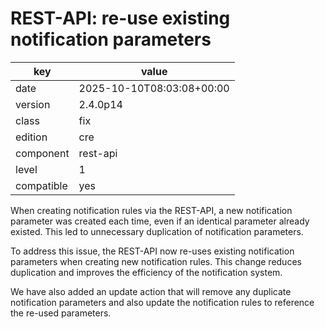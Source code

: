 [//]: # (werk v2)
# REST-API: re-use existing notification parameters

key        | value
---------- | ---
date       | 2025-10-10T08:03:08+00:00
version    | 2.4.0p14
class      | fix
edition    | cre
component  | rest-api
level      | 1
compatible | yes

When creating notification rules via the REST-API, a new notification parameter was created each time, even if an identical parameter already existed. This led to unnecessary duplication of notification parameters.

To address this issue, the REST-API now re-uses existing notification parameters when creating new notification rules. This change reduces duplication and improves the efficiency of the notification system.

We have also added an update action that will remove any duplicate notification parameters and also update the notification rules to reference the re-used parameters.